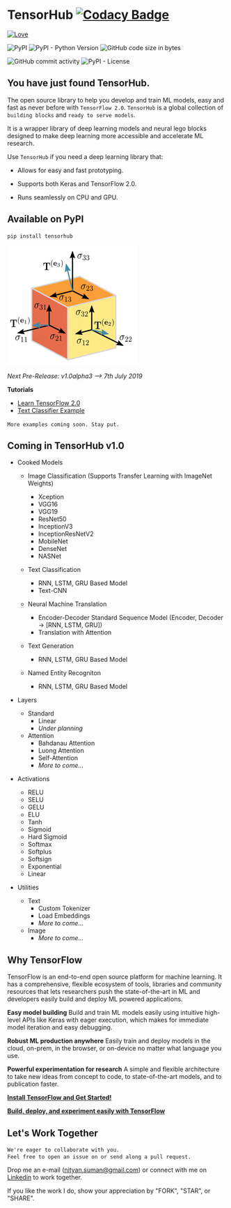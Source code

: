 # TensorHub [![Codacy Badge](https://api.codacy.com/project/badge/Grade/04448209352a4ad0a7c4e7fcf09977ef)](https://www.codacy.com/app/nityansuman/tensorhub?utm_source=github.com&amp;utm_medium=referral&amp;utm_content=nityansuman/tensorhub&amp;utm_campaign=Badge_Grade)

[![Love](https://forthebadge.com/images/badges/built-with-love.svg)](https://GitHub.com/nityansuman/tensorhub/)

<img alt="PyPI" src="https://img.shields.io/pypi/v/tensorhub.svg?color=blue&style=for-the-badge"> <img alt="PyPI - Python Version" src="https://img.shields.io/pypi/pyversions/tensorhub.svg?style=for-the-badge">  <img alt="GitHub code size in bytes" src="https://img.shields.io/github/languages/code-size/nityansuman/tensorhub.svg?color=blue&style=for-the-badge">

<img alt="GitHub commit activity" src="https://img.shields.io/github/commit-activity/m/nityansuman/tensorhub.svg?color=green&style=for-the-badge"> <img alt="PyPI - License" src="https://img.shields.io/pypi/l/tensorhub.svg?style=for-the-badge">


## You have just found TensorHub.

The open source library to help you develop and train ML models, easy and fast as never before with `TensorFlow 2.0`.
`TensorHub` is a global collection of `building blocks` and `ready to serve models`.

It is a wrapper library of deep learning models and neural lego blocks designed to make deep learning more accessible and accelerate ML research.


Use `TensorHub` if you need a deep learning library that:

+ Allows for easy and fast prototyping.

+ Supports both Keras and TensorFlow 2.0.

+ Runs seamlessly on CPU and GPU.


## Available on PyPI
```
pip install tensorhub
```

![TensorHub](data/header.png)

*Next Pre-Release: v1.0alpha3 --> 7th July 2019*


**Tutorials**

+ [Learn TensorFlow 2.0](examples/)
+ [Text Classifier Example](examples/run_text_classifiers.py)

`More examples coming soon. Stay put.`

## Coming in TensorHub v1.0
+ Cooked Models
    + Image Classification (Supports Transfer Learning with ImageNet Weights)
        + Xception
        + VGG16
        + VGG19
        + ResNet50
        + InceptionV3
        + InceptionResNetV2
        + MobileNet
        + DenseNet
        + NASNet

    + Text Classification
        + RNN, LSTM, GRU Based Model
        + Text-CNN

    + Neural Machine Translation
        + Encoder-Decoder Standard Sequence Model (Encoder, Decoder -> [RNN, LSTM, GRU])
        + Translation with Attention

    + Text Generation
        + RNN, LSTM, GRU Based Model
    
    + Named Entity Recogniton
        + RNN, LSTM, GRU Based Model

+ Layers
    + Standard
        + Linear
        + *Under planning*
    + Attention
        + Bahdanau Attention
        + Luong Attention
        + Self-Attention
        + *More to come...*

+ Activations
    + RELU
    + SELU
    + GELU
    + ELU
    + Tanh
    + Sigmoid
    + Hard Sigmoid
    + Softmax
    + Softplus
    + Softsign
    + Exponential
    + Linear

+ Utilities
    + Text
        + Custom Tokenizer
        + Load Embeddings
        + *More to come...*
    + Image
        + *More to come...*

## Why TensorFlow
TensorFlow is an end-to-end open source platform for machine learning. It has a comprehensive, flexible ecosystem of tools, libraries and community resources that lets researchers push the state-of-the-art in ML and developers easily build and deploy ML powered applications.

**Easy model building**
Build and train ML models easily using intuitive high-level APIs like Keras with eager execution, which makes for immediate model iteration and easy debugging.

**Robust ML production anywhere**
Easily train and deploy models in the cloud, on-prem, in the browser, or on-device no matter what language you use.

**Powerful experimentation for research**
A simple and flexible architecture to take new ideas from concept to code, to state-of-the-art models, and to publication faster.

**[Install TensorFlow and Get Started!](https://www.tensorflow.org/install)**

**[Build, deploy, and experiment easily with TensorFlow](https://www.tensorflow.org/)**

## Let's Work Together

```
We're eager to collaborate with you.
Feel free to open an issue on or send along a pull request.
```

Drop me an e-mail (nityan.suman@gmail.com) or connect with me on [Linkedin](https://linkedin.com/in/kumar-nityan-suman/) to work together.

If you like the work I do, show your appreciation by "FORK", "STAR", or "SHARE".